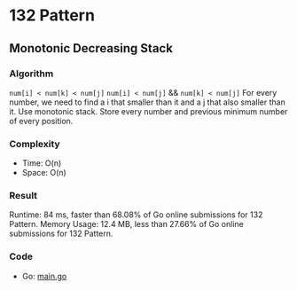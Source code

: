 # 132 Pattern



## Monotonic Decreasing Stack



### Algorithm

`num[i] < num[k] < num[j]`
`num[i] < num[j]` && `num[k] < num[j]`
For every number, we need to find a i that smaller than it and a j that also smaller than it.
Use monotonic stack.
Store every number and previous minimum number of every position.


### Complexity

- Time: O(n)
- Space: O(n)


### Result

Runtime: 84 ms, faster than 68.08% of Go online submissions for 132 Pattern.
Memory Usage: 12.4 MB, less than 27.66% of Go online submissions for 132 Pattern.


### Code

- Go: [main.go](#maingo)